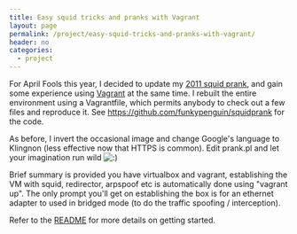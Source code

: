```yaml
---
title: Easy squid tricks and pranks with Vagrant
layout: page
permalink: /project/easy-squid-tricks-and-pranks-with-vagrant/
header: no
categories:
  - project
---
```

For April Fools this year, I decided to update my [2011 squid prank][1], and gain some experience using [Vagrant][2] at the same time. I rebuilt the entire environment using a Vagrantfile, which permits anybody to check out a few files and reproduce it. See <https://github.com/funkypenguin/squidprank> for the code.

As before, I invert the occasional image and change Google's language to Klingnon (less effective now that HTTPS is common). Edit prank.pl and let your imagination run wild <img src="https://www.funkypenguin.co.nz/wp-includes/images/smilies/icon_smile.gif" alt=":)" class="wp-smiley" />

Brief summary is provided you have virtualbox and vagrant, establishing the VM with squid, redirector, arpspoof etc is automatically done using "vagrant up". The only prompt you'll get on establishing the box is for an ethernet adapter to used in bridged mode (to do the traffic spoofing / interception).

Refer to the [README][3] for more details on getting started.

 [1]: https://www.funkypenguin.co.nz/tutorial/april-fools-pranks-with-a-squid-proxy-server/ "Squid Prank April Fools"
 [2]: http://www.vagrantup.com/ "Vagrant"
 [3]: https://github.com/funkypenguin/squidprank/blob/master/README.md
